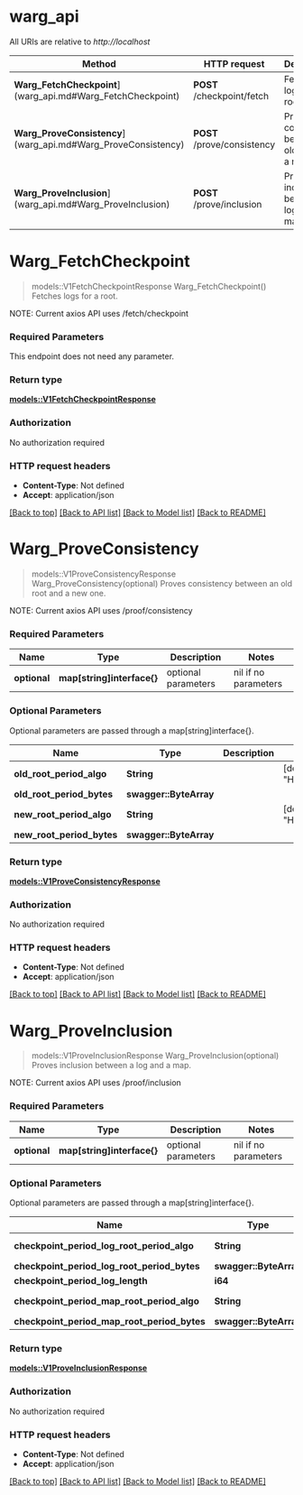 # warg_api

All URIs are relative to *http://localhost*

Method | HTTP request | Description
------------- | ------------- | -------------
**Warg_FetchCheckpoint**](warg_api.md#Warg_FetchCheckpoint) | **POST** /checkpoint/fetch | Fetches logs for a root.
**Warg_ProveConsistency**](warg_api.md#Warg_ProveConsistency) | **POST** /prove/consistency | Proves consistency between an old root and a new one.
**Warg_ProveInclusion**](warg_api.md#Warg_ProveInclusion) | **POST** /prove/inclusion | Proves inclusion between a log and a map.


# **Warg_FetchCheckpoint**
> models::V1FetchCheckpointResponse Warg_FetchCheckpoint()
Fetches logs for a root.

NOTE: Current axios API uses /fetch/checkpoint

### Required Parameters
This endpoint does not need any parameter.

### Return type

[**models::V1FetchCheckpointResponse**](v1FetchCheckpointResponse.md)

### Authorization

No authorization required

### HTTP request headers

 - **Content-Type**: Not defined
 - **Accept**: application/json

[[Back to top]](#) [[Back to API list]](../README.md#documentation-for-api-endpoints) [[Back to Model list]](../README.md#documentation-for-models) [[Back to README]](../README.md)

# **Warg_ProveConsistency**
> models::V1ProveConsistencyResponse Warg_ProveConsistency(optional)
Proves consistency between an old root and a new one.

NOTE: Current axios API uses /proof/consistency

### Required Parameters

Name | Type | Description  | Notes
------------- | ------------- | ------------- | -------------
 **optional** | **map[string]interface{}** | optional parameters | nil if no parameters

### Optional Parameters
Optional parameters are passed through a map[string]interface{}.

Name | Type | Description  | Notes
------------- | ------------- | ------------- | -------------
 **old_root_period_algo** | **String**|  | [default to "HASH_ALGORITHM_UNKNOWN".to_string()]
 **old_root_period_bytes** | **swagger::ByteArray**|  | 
 **new_root_period_algo** | **String**|  | [default to "HASH_ALGORITHM_UNKNOWN".to_string()]
 **new_root_period_bytes** | **swagger::ByteArray**|  | 

### Return type

[**models::V1ProveConsistencyResponse**](v1ProveConsistencyResponse.md)

### Authorization

No authorization required

### HTTP request headers

 - **Content-Type**: Not defined
 - **Accept**: application/json

[[Back to top]](#) [[Back to API list]](../README.md#documentation-for-api-endpoints) [[Back to Model list]](../README.md#documentation-for-models) [[Back to README]](../README.md)

# **Warg_ProveInclusion**
> models::V1ProveInclusionResponse Warg_ProveInclusion(optional)
Proves inclusion between a log and a map.

NOTE: Current axios API uses /proof/inclusion

### Required Parameters

Name | Type | Description  | Notes
------------- | ------------- | ------------- | -------------
 **optional** | **map[string]interface{}** | optional parameters | nil if no parameters

### Optional Parameters
Optional parameters are passed through a map[string]interface{}.

Name | Type | Description  | Notes
------------- | ------------- | ------------- | -------------
 **checkpoint_period_log_root_period_algo** | **String**|  | [default to "HASH_ALGORITHM_UNKNOWN".to_string()]
 **checkpoint_period_log_root_period_bytes** | **swagger::ByteArray**|  | 
 **checkpoint_period_log_length** | **i64**|  | 
 **checkpoint_period_map_root_period_algo** | **String**|  | [default to "HASH_ALGORITHM_UNKNOWN".to_string()]
 **checkpoint_period_map_root_period_bytes** | **swagger::ByteArray**|  | 

### Return type

[**models::V1ProveInclusionResponse**](v1ProveInclusionResponse.md)

### Authorization

No authorization required

### HTTP request headers

 - **Content-Type**: Not defined
 - **Accept**: application/json

[[Back to top]](#) [[Back to API list]](../README.md#documentation-for-api-endpoints) [[Back to Model list]](../README.md#documentation-for-models) [[Back to README]](../README.md)

